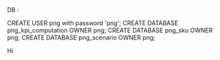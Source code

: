 
DB :

CREATE USER png with password 'png';
CREATE DATABASE png_kpi_computation OWNER png;
CREATE DATABASE png_sku OWNER png;
CREATE DATABASE png_scenario OWNER png;

Hi


